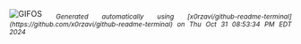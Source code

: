 <div align="justify">
<picture>
    <source media="(prefers-color-scheme: dark)" srcset="https://i.ibb.co/dL0S9kW/output-gif.gif">
    <source media="(prefers-color-scheme: light)" srcset="https://i.ibb.co/dL0S9kW/output-gif.gif">
    <img alt="GIFOS" src="https://i.ibb.co/dL0S9kW/output-gif.gif">
</picture>
<sub><i>Generated automatically using [x0rzavi/github-readme-terminal](https://github.com/x0rzavi/github-readme-terminal) on Thu Oct 31 08:53:34 PM EDT 2024</i></sub>
</div>

<!--  -->